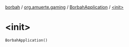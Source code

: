 [borbah](../../index.md) / [org.amuerte.gaming](../index.md) / [BorbahApplication](index.md) / [&lt;init&gt;](./-init-.md)

# &lt;init&gt;

`BorbahApplication()`